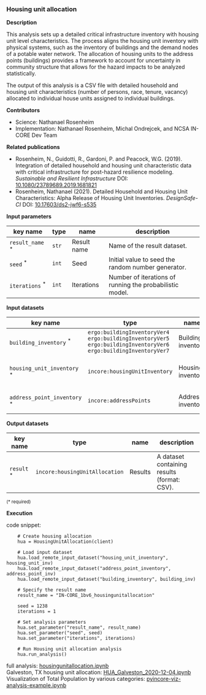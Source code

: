 ### Housing unit allocation

**Description**

This analysis sets up a detailed critical infrastructure inventory with housing unit level characteristics.
The process aligns the housing unit inventory with physical systems, such as the inventory of buildings
and the demand nodes of a potable water network. The allocation of housing units to the address points
(buildings) provides a framework to account for uncertainty in community structure that allows
for the hazard impacts to be analyzed statistically.

The output of this analysis is a CSV file with detailed household and housing unit characteristics 
(number of persons, race, tenure, vacancy) allocated to individual house units assigned to individual buildings.

**Contributors**

- Science: Nathanael Rosenheim
- Implementation: Nathanael Rosenheim, Michal Ondrejcek, and NCSA IN-CORE Dev Team

**Related publications**

* Rosenheim, N., Guidotti, R., Gardoni, P. and Peacock, W.G. (2019). Integration of detailed household and housing unit characteristic data with critical infrastructure for post-hazard resilience modeling. *Sustainable and Resilient Infrastructure* DOI: [10.1080/23789689.2019.1681821](http://doi.org/10.1080/23789689.2019.1681821)
* Rosenheim, Nathanael (2021). Detailed Household and Housing Unit Characteristics: Alpha Release of Housing Unit Inventories. *DesignSafe-CI* DOI: [10.17603/ds2-jwf6-s535](https://doi.org/10.17603/ds2-jwf6-s535)

**Input parameters**

key name | type | name | description
--- | --- | --- | ---
`result_name` <sup>*</sup> | `str` | Result name | Name of the result dataset.
`seed` <sup>*</sup> | `int` | Seed | Initial value to seed the random number generator.
`iterations` <sup>*</sup> | `int` | Iterations | Number of iterations of running the probabilistic model.

**Input datasets**

key name | type | name | description
--- | --- | --- | ---
`building_inventory` <sup>*</sup> | `ergo:buildingInventoryVer4`<br>`ergo:buildingInventoryVer5`<br>`ergo:buildingInventoryVer6`<br>`ergo:buildingInventoryVer7` | Building inventory | A building inventory dataset.
`housing_unit_inventory` <sup>*</sup> | `incore:housingUnitInventory` | Housing inventory | A housing unit inventory dataset.
`address_point_inventory` <sup>*</sup> | `incore:addressPoints` | Address inventory | An address locations dataset.

**Output datasets**

key name | type | name | description
--- | --- | --- | ---
`result` <sup>*</sup> | `incore:housingUnitAllocation` | Results | A dataset containing results <br>(format: CSV).

<small>(* required)</small>

**Execution**

code snippet:

```
    # Create housing allocation
    hua = HousingUnitAllocation(client)

    # Load input dataset
    hua.load_remote_input_dataset("housing_unit_inventory", housing_unit_inv)
    hua.load_remote_input_dataset("address_point_inventory", address_point_inv)
    hua.load_remote_input_dataset("building_inventory", building_inv)

    # Specify the result name
    result_name = "IN-CORE_1bv6_housingunitallocation"

    seed = 1238
    iterations = 1

    # Set analysis parameters
    hua.set_parameter("result_name", result_name)
    hua.set_parameter("seed", seed)
    hua.set_parameter("iterations", iterations)

    # Run Housing unit allocation analysis
    hua.run_analysis()
```

full analysis: [housingunitallocation.ipynb](https://github.com/IN-CORE/incore-docs/blob/master/notebooks/housingunitallocation.ipynb) <br />
Galveston, TX housing unit allocation: [HUA_Galveston_2020-12-04.ipynb](https://github.com/IN-CORE/incore-docs/blob/master/notebooks/HUA_Galveston_2020-12-04.ipynb) <br />
Visualization of Total Population by various categories: [pyincore-viz-analysis-example.ipynb](https://github.com/IN-CORE/incore-docs/blob/master/notebooks/pyincore-viz-analysis-example.ipynb)